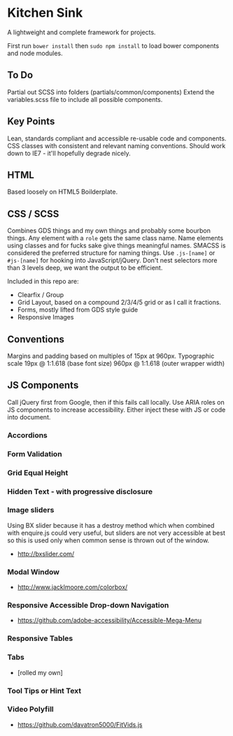# Kitchen Sink

A lightweight and complete framework for projects.

First run `bower install` then `sudo npm install` to load bower components and node modules.

## To Do

Partial out SCSS into folders (partials/common/components)
Extend the variables.scss file to include all possible components.

## Key Points

Lean, standards compliant and accessible re-usable code and components.
CSS classes with consistent and relevant naming conventions.
Should work down to IE7 - it'll hopefully degrade nicely.

## HTML

Based loosely on HTML5 Boilderplate.

## CSS / SCSS

Combines GDS things and my own things and probably some bourbon things.
Any element with a `role` gets the same class name.
Name elements using classes and for fucks sake give things meaningful names. SMACSS is considered the preferred structure for naming things.
Use `.js-[name]` or `#js-[name]` for hooking into JavaScript/jQuery.
Don't nest selectors more than 3 levels deep, we want the output to be efficient.

Included in this repo are:

- Clearfix / Group
- Grid Layout, based on a compound 2/3/4/5 grid or as I call it fractions.
- Forms, mostly lifted from GDS style guide
- Responsive Images

## Conventions

Margins and padding based on multiples of 15px at 960px.
Typographic scale 19px @ 1:1.618 (base font size) 960px @ 1:1.618 (outer wrapper width)

## JS Components

Call jQuery first from Google, then if this fails call locally. Use ARIA roles on JS components to increase accessibility. Either inject these with JS or code into document.

### Accordions
### Form Validation
### Grid Equal Height
### Hidden Text - with progressive disclosure
### Image sliders
Using BX slider because it has a destroy method which when combined with enquire.js could very useful, but sliders are not very accessible at best so this is used only when common sense is thrown out of the window.

  - http://bxslider.com/

### Modal Window
  - http://www.jacklmoore.com/colorbox/

### Responsive Accessible Drop-down Navigation
  - https://github.com/adobe-accessibility/Accessible-Mega-Menu

### Responsive Tables
### Tabs
  - [rolled my own]

### Tool Tips or Hint Text
### Video Polyfill
  - https://github.com/davatron5000/FitVids.js
